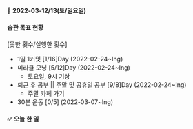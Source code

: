 #### 📆 2022-03-12/13(토/일요일)

#### 습관 목표 현황

[못한 횟수/실행한 횟수]

- 1일 1커밋 [1/16]Day (2022-02-24~Ing)
- 미라클 모닝 [5/12]Day (2022-02-24~Ing)
  - 토요일, 9시 기상
- 퇴근 후 공부 || 주말 및 공휴일 공부 [9/8]Day (2022-02-24~Ing)
  - 주말 카페 가기
- 30분 운동 [0/5] (2022-03-07~Ing)

#### ✅ 오늘 한 일

>
